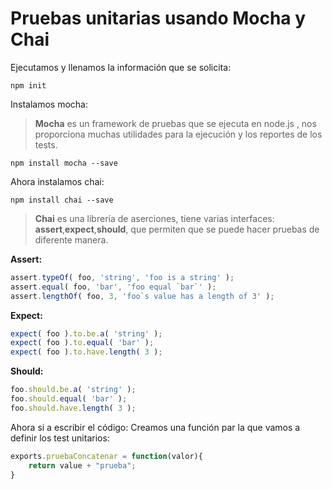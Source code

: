 # Pruebas unitarias usando Mocha y Chai

Ejecutamos y llenamos la información que se solicita:
```
npm init
```

Instalamos mocha:
>**Mocha** es un framework de pruebas que se ejecuta en node.js , nos proporciona muchas utilidades para la ejecución y los reportes de los tests.

```
npm install mocha --save
```

Ahora instalamos chai:
```
npm install chai --save
```
>**Chai** es una librería de aserciones, tiene varias interfaces:
 **assert**,**expect**,**should**, que permiten que se puede hacer pruebas de diferente manera.

**Assert:**
```javascript
assert.typeOf( foo, 'string', 'foo is a string' );
assert.equal( foo, 'bar', 'foo equal `bar`' );
assert.lengthOf( foo, 3, 'foo`s value has a length of 3' );
```
**Expect:**
```javascript
expect( foo ).to.be.a( 'string' );
expect( foo ).to.equal( 'bar' );
expect( foo ).to.have.length( 3 );
```
**Should:**
```javascript
foo.should.be.a( 'string' );
foo.should.equal( 'bar' );
foo.should.have.length( 3 );
```

Ahora si a escribir el código:
Creamos una función par la que vamos a definir los test unitarios:
```javascript
exports.pruebaConcatenar = function(valor){
    return value + "prueba";
}
```



